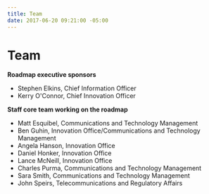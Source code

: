 ```yaml
---
title: Team
date: 2017-06-20 09:21:00 -05:00
---
```


# Team

**Roadmap executive sponsors**

* Stephen Elkins, Chief Information Officer
* Kerry O'Connor, Chief Innovation Officer

**Staff core team working on the roadmap**

* Matt Esquibel, Communications and Technology Management
* Ben Guhin, Innovation Office/Communications and Technology Management
* Angela Hanson, Innovation Office
* Daniel Honker, Innovation Office
* Lance McNeill, Innovation Office
* Charles Purma, Communications and Technology Management
* Sara Smith, Communications and Technology Management
* John Speirs, Telecommunications and Regulatory Affairs
